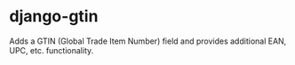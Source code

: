 # django-gtin

Adds a GTIN (Global Trade Item Number) field and provides additional EAN, UPC, etc. functionality.
